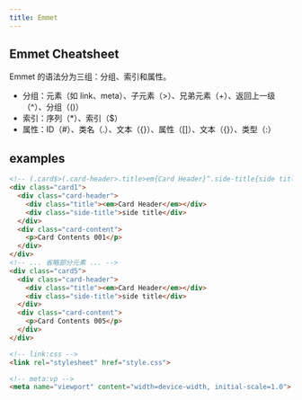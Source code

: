```yaml
---
title: Emmet
---
```


## Emmet Cheatsheet

Emmet 的语法分为三组：分组、索引和属性。

* 分组：元素（如 link、meta）、子元素（>）、兄弟元素（+）、返回上一级（^）、分组（()）
* 索引：序列（*）、索引（$）
* 属性：ID（#）、类名（.）、文本（{}）、属性（[]）、文本（{}）、类型（:）

## examples

```html
<!-- (.card$>(.card-header>.title>em{Card Header}^.side-title{side title})+(.card-content>p{Card Contents $$$}))*5 -->
<div class="card1">
  <div class="card-header">
    <div class="title"><em>Card Header</em></div>
    <div class="side-title">side title</div>
  </div>
  <div class="card-content">
    <p>Card Contents 001</p>
  </div>
</div>
<!-- ... 省略部分元素 ... -->
<div class="card5">
  <div class="card-header">
    <div class="title"><em>Card Header</em></div>
    <div class="side-title">side title</div>
  </div>
  <div class="card-content">
    <p>Card Contents 005</p>
  </div>
</div>
```

```html
<!-- link:css -->
<link rel="stylesheet" href="style.css">

<!-- meta:vp -->
<meta name="viewport" content="width=device-width, initial-scale=1.0">
```
